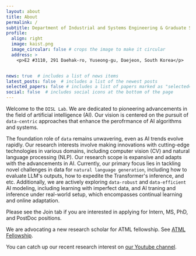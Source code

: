```yaml
---
layout: about
title: About
permalink: /
subtitle: Department of Industrial and Systems Engineering & Graduate School of Data Science, KAIST, South Korea
profile:
  align: right
  image: kaist.png
  image_circular: false # crops the image to make it circular
  address: >
    <p>E2 #3110, 291 Daehak-ro, Yuseong-gu, Daejeon, South Korea</p>


news: true  # includes a list of news items
latest_posts: false  # includes a list of the newest posts
selected_papers: false # includes a list of papers marked as "selected={true}"
social: false  # includes social icons at the bottom of the page
---
```

Welcome to the `DISL Lab`. We are dedicated to pioneering advancements in the field of artificial intelligence (AI). Our vision is centered on the pursuit of `data-centric` approaches that enhance the perofrmance of AI algorithms and systems.

The foundation role of `data` remains unwavering, even as AI trends evolve rapidly. Our research interests involve making innovations with cutting-edge technologies in various domains, including computer vision (CV) and natural language processing (NLP). Our research scope is expansive and adapts with the advancements in AI. Currently, our primary focus lies in tackling novel challenges in data for `natural language generation`, including how to evaluate LLM's outputs, how to expedite the Transformer's inference, and etc. Additionally, we are actively exploring `data-robust` and `data-efficient` AI modeling, including learning with imperfect data, and AI traning and inference under real-world setup, which encompasses continual learning and online adaptation.

Please see the Join tab if you are interested in applying for Intern, MS, PhD, and PostDoc positions. 

We are advocating a new research scholar for ATML fellowship. See [ATML Fellowship](https://bhanml.github.io/atml_fellowships_2024.pdf).

You can catch up our recent research interest on [our Youtube channel](https://www.youtube.com/channel/UCrEpnN7_2BmrHsPWns_Vx3Q).
